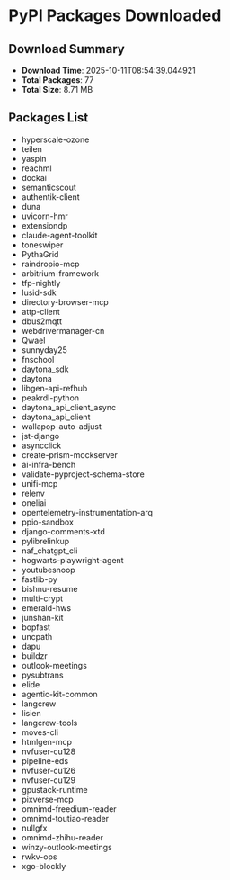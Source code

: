 # PyPI Packages Downloaded

## Download Summary
- **Download Time**: 2025-10-11T08:54:39.044921
- **Total Packages**: 77
- **Total Size**: 8.71 MB

## Packages List
- hyperscale-ozone
- teilen
- yaspin
- reachml
- dockai
- semanticscout
- authentik-client
- duna
- uvicorn-hmr
- extensiondp
- claude-agent-toolkit
- toneswiper
- PythaGrid
- raindropio-mcp
- arbitrium-framework
- tfp-nightly
- lusid-sdk
- directory-browser-mcp
- attp-client
- dbus2mqtt
- webdrivermanager-cn
- Qwael
- sunnyday25
- fnschool
- daytona_sdk
- daytona
- libgen-api-refhub
- peakrdl-python
- daytona_api_client_async
- daytona_api_client
- wallapop-auto-adjust
- jst-django
- asyncclick
- create-prism-mockserver
- ai-infra-bench
- validate-pyproject-schema-store
- unifi-mcp
- relenv
- oneliai
- opentelemetry-instrumentation-arq
- ppio-sandbox
- django-comments-xtd
- pylibrelinkup
- naf_chatgpt_cli
- hogwarts-playwright-agent
- youtubesnoop
- fastlib-py
- bishnu-resume
- multi-crypt
- emerald-hws
- junshan-kit
- bopfast
- uncpath
- dapu
- buildzr
- outlook-meetings
- pysubtrans
- elide
- agentic-kit-common
- langcrew
- lisien
- langcrew-tools
- moves-cli
- htmlgen-mcp
- nvfuser-cu128
- pipeline-eds
- nvfuser-cu126
- nvfuser-cu129
- gpustack-runtime
- pixverse-mcp
- omnimd-freedium-reader
- omnimd-toutiao-reader
- nullgfx
- omnimd-zhihu-reader
- winzy-outlook-meetings
- rwkv-ops
- xgo-blockly
